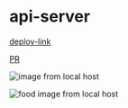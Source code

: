 # api-server

[deploy-link](https://api-server-rre5.onrender.com/)


[PR](https://github.com/BasharIrani23/api-server/pulls)

![image from local host](https://github.com/BasharIrani23/api-server/assets/129655131/bb4e0a34-4360-4713-afe2-d77819d2fbfa)

![food image from local host](https://github.com/BasharIrani23/api-server/assets/129655131/1cf07a52-211a-446d-9561-b5123b8f3735)



